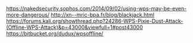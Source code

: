 https://nakedsecurity.sophos.com/2014/09/02/using-wps-may-be-even-more-dangerous/
http://xn--mric-bpa.fr/blog/blackjack.html
https://forums.kali.org/showthread.php?24286-WPS-Pixie-Dust-Attack-(Offline-WPS-Attack)&p=43000&viewfull=1#post43000
https://bitbucket.org/dudux/wpsoffline/
